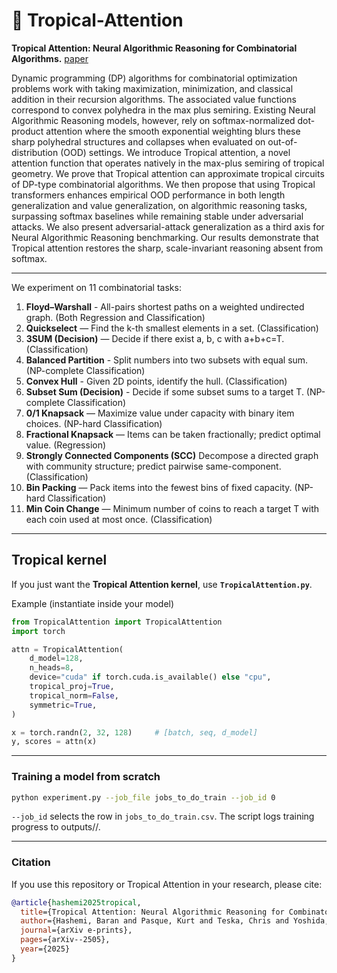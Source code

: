 # 🌴 Tropical-Attention
**Tropical Attention: Neural Algorithmic Reasoning for Combinatorial Algorithms.** [paper](https://arxiv.org/abs/2505.17190)

Dynamic programming (DP) algorithms for combinatorial optimization problems work with taking maximization, minimization, and classical addition in their recursion algorithms. The associated value functions correspond to convex polyhedra in the max plus semiring. Existing Neural Algorithmic Reasoning models, however, rely on softmax-normalized dot-product attention where the smooth exponential weighting blurs these sharp polyhedral structures and collapses when evaluated on out-of-distribution (OOD) settings. We introduce Tropical attention, a novel attention function that operates natively in the max-plus semiring of tropical geometry. We prove that Tropical attention can approximate tropical circuits of DP-type combinatorial algorithms. We then propose that using Tropical transformers enhances empirical OOD performance in both length generalization and value generalization, on algorithmic reasoning tasks, surpassing softmax baselines while remaining stable under adversarial attacks. We also present adversarial-attack generalization as a third axis for Neural Algorithmic Reasoning benchmarking. Our results demonstrate that Tropical attention restores the sharp, scale-invariant reasoning absent from softmax.

---
We experiment on 11 combinatorial tasks:

1. **Floyd–Warshall** - All-pairs shortest paths on a weighted undirected graph. (Both Regression and Classification)
2. **Quickselect** — Find the k-th smallest elements in a set. (Classification)
3. **3SUM (Decision)** — Decide if there exist a, b, c with a+b+c=T. (Classification)
4. **Balanced Partition** - Split numbers into two subsets with equal sum. (NP-complete Classification)
5. **Convex Hull** - Given 2D points, identify the hull. (Classification)
6. **Subset Sum (Decision)** - Decide if some subset sums to a target T. (NP-complete Classification)
7. **0/1 Knapsack** — Maximize value under capacity with binary item choices. (NP-hard Classification)
8. **Fractional Knapsack** — Items can be taken fractionally; predict optimal value. (Regression)
9. **Strongly Connected Components (SCC)** Decompose a directed graph with community structure; predict pairwise same-component. (Classification)
10. **Bin Packing** — Pack items into the fewest bins of fixed capacity. (NP-hard Classification)
11. **Min Coin Change** — Minimum number of coins to reach a target T with each coin used at most once. (Classification)

---

## Tropical kernel

If you just want the **Tropical Attention kernel**, use **`TropicalAttention.py`**.

<summary>Example (instantiate inside your model)</summary>

```python
from TropicalAttention import TropicalAttention
import torch

attn = TropicalAttention(
    d_model=128,
    n_heads=8,
    device="cuda" if torch.cuda.is_available() else "cpu",
    tropical_proj=True,
    tropical_norm=False,
    symmetric=True,
)

x = torch.randn(2, 32, 128)     # [batch, seq, d_model]
y, scores = attn(x)
```

---

### Training a model from scratch
```bash
python experiment.py --job_file jobs_to_do_train --job_id 0 
```
`--job_id` selects the row in `jobs_to_do_train.csv`.
The script logs training progress to outputs/<timestamp>/.

---

### Citation

If you use this repository or Tropical Attention in your research, please cite:

```bibtex
@article{hashemi2025tropical,
  title={Tropical Attention: Neural Algorithmic Reasoning for Combinatorial Algorithms},
  author={Hashemi, Baran and Pasque, Kurt and Teska, Chris and Yoshida, Ruriko},
  journal={arXiv e-prints},
  pages={arXiv--2505},
  year={2025}
}
```


